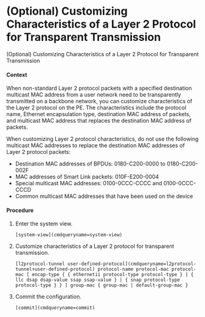 (Optional) Customizing Characteristics of a Layer 2 Protocol for Transparent Transmission
=========================================================================================

(Optional) Customizing Characteristics of a Layer 2 Protocol for Transparent Transmission

#### Context

When non-standard Layer 2 protocol packets with a specified destination multicast MAC address from a user network need to be transparently transmitted on a backbone network, you can customize characteristics of the Layer 2 protocol on the PE. The characteristics include the protocol name, Ethernet encapsulation type, destination MAC address of packets, and multicast MAC address that replaces the destination MAC address of packets.

When customizing Layer 2 protocol characteristics, do not use the following multicast MAC addresses to replace the destination MAC addresses of Layer 2 protocol packets:

* Destination MAC addresses of BPDUs: 0180-C200-0000 to 0180-C200-002F
* MAC addresses of Smart Link packets: 010F-E200-0004
* Special multicast MAC addresses: 0100-0CCC-CCCC and 0100-0CCC-CCCD
* Common multicast MAC addresses that have been used on the device


#### Procedure

1. Enter the system view.
   
   
   ```
   [system-view](cmdqueryname=system-view)
   ```
2. Customize characteristics of a Layer 2 protocol for transparent transmission.
   
   
   ```
   [l2protocol-tunnel user-defined-protocol](cmdqueryname=l2protocol-tunnel+user-defined-protocol) protocol-name protocol-mac protocol-mac [ encap-type { { ethernetii protocol-type protocol-type } | { llc dsap dsap-value ssap ssap-value } | { snap protocol-type protocol-type } } ] group-mac { group-mac | default-group-mac }
   ```
3. Commit the configuration.
   
   
   ```
   [commit](cmdqueryname=commit)
   ```